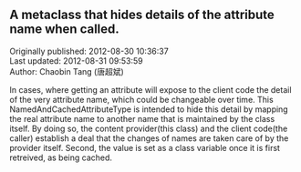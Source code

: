 ## A metaclass that hides details of the attribute name when called.  
Originally published: 2012-08-30 10:36:37  
Last updated: 2012-08-31 09:53:59  
Author: Chaobin Tang (唐超斌)  
  
In cases, where getting an attribute will
    expose to the client code the detail of
    the very attribute name, which could be changeable
    over time.
    This NamedAndCachedAttributeType is intended to
    hide this detail by mapping the real attribute name
    to another name that is maintained by the class itself.
    By doing so, the content provider(this class) and the client
    code(the caller) establish a deal that the changes of names
    are taken care of by the provider itself.
    Second, the value is set as a class variable once it is
    first retreived, as being cached.